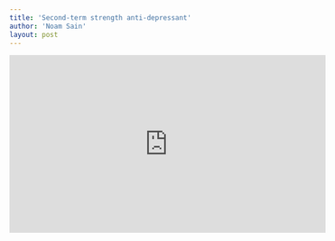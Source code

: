 ```yaml
---
title: 'Second-term strength anti-depressant'
author: 'Noam Sain'
layout: post
---
```


<iframe frameborder="0" height="315" loading="lazy" src="http://www.nbc.com/assets/video/widget/widget.html?vid=n43343" width="560"></iframe>